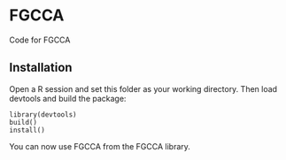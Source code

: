 # FGCCA
Code for FGCCA

## Installation
Open a R session and set this folder as your working directory. Then load devtools
and build the package:
```
library(devtools)
build()
install()
```
You can now use FGCCA from the FGCCA library.
